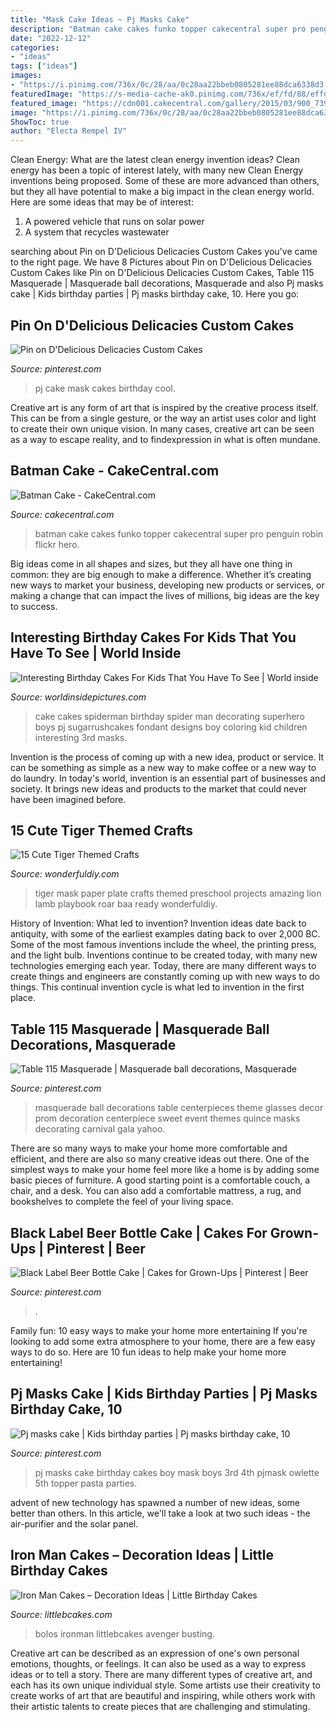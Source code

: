 ```yaml
---
title: "Mask Cake Ideas ~ Pj Masks Cake"
description: "Batman cake cakes funko topper cakecentral super pro penguin robin flickr hero"
date: "2022-12-12"
categories:
- "ideas"
tags: ["ideas"]
images:
- "https://i.pinimg.com/736x/0c/28/aa/0c28aa22bbeb0805281ee88dca6338d3.jpg?b=t"
featuredImage: "https://s-media-cache-ak0.pinimg.com/736x/ef/fd/88/effd886a67dd329f231509e88d617b2d.jpg"
featured_image: "https://cdn001.cakecentral.com/gallery/2015/03/900_739703TRH7_batman-cake.jpg"
image: "https://i.pinimg.com/736x/0c/28/aa/0c28aa22bbeb0805281ee88dca6338d3.jpg?b=t"
ShowToc: true
author: "Electa Rempel IV"
---
```



Clean Energy: What are the latest clean energy invention ideas?
Clean energy has been a topic of interest lately, with many new Clean Energy inventions being proposed. Some of these are more advanced than others, but they all have potential to make a big impact in the clean energy world. Here are some ideas that may be of interest: 
1. A powered vehicle that runs on solar power 
2. A system that recycles wastewater 

	

		
searching about Pin on D&#039;Delicious Delicacies Custom Cakes you've came to the right page. We have 8 Pictures about Pin on D&#039;Delicious Delicacies Custom Cakes like Pin on D&#039;Delicious Delicacies Custom Cakes, Table 115 Masquerade | Masquerade ball decorations, Masquerade and also Pj masks cake | Kids birthday parties | Pj masks birthday cake, 10. Here you go:
		
    
## Pin On D&#039;Delicious Delicacies Custom Cakes

<img loading=lazy src="https://i.pinimg.com/736x/44/c1/ef/44c1ef9b268c4264ea7cc765f0e26401.jpg" onerror="this.onerror=null;this.src='https://tse3.mm.bing.net/th?id=OIP.3MeqGuQiFz-_7AbelKcVBQHaHa&amp;pid=15.1';" alt="Pin on D&#039;Delicious Delicacies Custom Cakes">

_Source: pinterest.com_

>pj cake mask cakes birthday cool. 

	

Creative art is any form of art that is inspired by the creative process itself. This can be from a single gesture, or the way an artist uses color and light to create their own unique vision. In many cases, creative art can be seen as a way to escape reality, and to findexpression in what is often mundane.

    
## Batman Cake - CakeCentral.com

<img loading=lazy src="https://cdn001.cakecentral.com/gallery/2015/03/900_739703TRH7_batman-cake.jpg" onerror="this.onerror=null;this.src='https://tse4.mm.bing.net/th?id=OIP.u8rPeut1q-f2fGM0wltaEAHaF8&amp;pid=15.1';" alt="Batman Cake - CakeCentral.com">

_Source: cakecentral.com_

>batman cake cakes funko topper cakecentral super pro penguin robin flickr hero. 

	

Big ideas come in all shapes and sizes, but they all have one thing in common: they are big enough to make a difference. Whether it’s creating new ways to market your business, developing new products or services, or making a change that can impact the lives of millions, big ideas are the key to success.

    
## Interesting Birthday Cakes For Kids That You Have To See | World Inside

<img loading=lazy src="https://worldinsidepictures.com/wp-content/uploads/2018/10/cake-decorating-ideas-for-kids-best-of-spider-man-cake-liam-s-bday-pinterest-of-cake-decorating-ideas-for-kids.jpg" onerror="this.onerror=null;this.src='https://tse2.mm.bing.net/th?id=OIP.SG8sDTG66sDCONdtBMvrDAHaMY&amp;pid=15.1';" alt="Interesting Birthday Cakes For Kids That You Have To See | World inside">

_Source: worldinsidepictures.com_

>cake cakes spiderman birthday spider man decorating superhero boys pj sugarrushcakes fondant designs boy coloring kid children interesting 3rd masks. 

	

Invention is the process of coming up with a new idea, product or service. It can be something as simple as a new way to make coffee or a new way to do laundry. In today's world, invention is an essential part of businesses and society. It brings new ideas and products to the market that could never have been imagined before.

    
## 15 Cute Tiger Themed Crafts

<img loading=lazy src="https://cdn.wonderfuldiy.com/wp-content/uploads/2016/09/Tiger-paper-plate-mask.jpg" onerror="this.onerror=null;this.src='https://tse1.mm.bing.net/th?id=OIP.Hxk14FVoFiZBSsyJFShY4QHaI-&amp;pid=15.1';" alt="15 Cute Tiger Themed Crafts">

_Source: wonderfuldiy.com_

>tiger mask paper plate crafts themed preschool projects amazing lion lamb playbook roar baa ready wonderfuldiy. 

	

History of Invention: What led to invention?
Invention ideas date back to antiquity, with some of the earliest examples dating back to over 2,000 BC. Some of the most famous inventions include the wheel, the printing press, and the light bulb. Inventions continue to be created today, with many new technologies emerging each year. Today, there are many different ways to create things and engineers are constantly coming up with new ways to do things. This continual invention cycle is what led to invention in the first place.

    
## Table 115 Masquerade | Masquerade Ball Decorations, Masquerade

<img loading=lazy src="https://i.pinimg.com/originals/5d/e4/59/5de45972b54a2e7a32acd04e9b000ae4.jpg" onerror="this.onerror=null;this.src='https://tse1.mm.bing.net/th?id=OIP.TpVIUmTobX6g2YB9lq_xEwHaLG&amp;pid=15.1';" alt="Table 115 Masquerade | Masquerade ball decorations, Masquerade">

_Source: pinterest.com_

>masquerade ball decorations table centerpieces theme glasses decor prom decoration centerpiece sweet event themes quince masks decorating carnival gala yahoo. 

	

There are so many ways to make your home more comfortable and efficient, and there are also so many creative ideas out there. One of the simplest ways to make your home feel more like a home is by adding some basic pieces of furniture. A good starting point is a comfortable couch, a chair, and a desk. You can also add a comfortable mattress, a rug, and bookshelves to complete the feel of your living space.

    
## Black Label Beer Bottle Cake | Cakes For Grown-Ups | Pinterest | Beer

<img loading=lazy src="https://s-media-cache-ak0.pinimg.com/736x/ef/fd/88/effd886a67dd329f231509e88d617b2d.jpg" onerror="this.onerror=null;this.src='https://tse3.mm.bing.net/th?id=OIP.0SvTUCUeiHwHH5ZZYENtpQHaGn&amp;pid=15.1';" alt="Black Label Beer Bottle Cake | Cakes for Grown-Ups | Pinterest | Beer">

_Source: pinterest.com_

>. 

	

Family fun: 10 easy ways to make your home more entertaining
If you're looking to add some extra atmosphere to your home, there are a few easy ways to do so. Here are 10 fun ideas to help make your home more entertaining!

    
## Pj Masks Cake | Kids Birthday Parties | Pj Masks Birthday Cake, 10

<img loading=lazy src="https://i.pinimg.com/736x/0c/28/aa/0c28aa22bbeb0805281ee88dca6338d3.jpg?b=t" onerror="this.onerror=null;this.src='https://tse1.mm.bing.net/th?id=OIP.yWNZsI87KgJzNcHHPalV0QHaJ3&amp;pid=15.1';" alt="Pj masks cake | Kids birthday parties | Pj masks birthday cake, 10">

_Source: pinterest.com_

>pj masks cake birthday cakes boy mask boys 3rd 4th pjmask owlette 5th topper pasta parties. 

	

advent of new technology has spawned a number of new ideas, some better than others. In this article, we'll take a look at two such ideas - the air-purifier and the solar panel.

    
## Iron Man Cakes – Decoration Ideas | Little Birthday Cakes

<img loading=lazy src="https://www.littlebcakes.com/wp-content/uploads/2014/01/Iron-Man-Cake.jpg" onerror="this.onerror=null;this.src='https://tse3.mm.bing.net/th?id=OIP.AXoj0X3ssCpu-0jZqmshuwHaHn&amp;pid=15.1';" alt="Iron Man Cakes – Decoration Ideas | Little Birthday Cakes">

_Source: littlebcakes.com_

>bolos ironman littlebcakes avenger busting. 

	

Creative art can be described as an expression of one's own personal emotions, thoughts, or feelings. It can also be used as a way to express ideas or to tell a story. There are many different types of creative art, and each has its own unique individual style. Some artists use their creativity to create works of art that are beautiful and inspiring, while others work with their artistic talents to create pieces that are challenging and stimulating.

